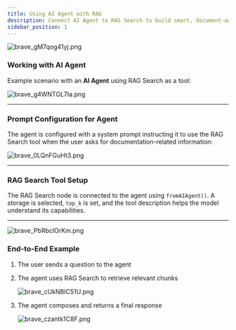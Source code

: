 ```yaml
---
title: Using AI Agent with RAG
description: Connect AI Agent to RAG Search to build smart, document-aware automation flows.
sidebar_position: 1
---
```


![brave_gM7qog41yj.png](/img/placeholder.webp)

### Working with AI Agent

Example scenario with an **AI Agent** using RAG Search as a tool:

![brave_g4WNTGL7Ia.png](/img/placeholder.webp)

---

### Prompt Configuration for Agent

The agent is configured with a system prompt instructing it to use the RAG Search tool when the user asks for documentation-related information:

![brave_0LQnFGuHt3.png](/img/placeholder.webp)

---

### RAG Search Tool Setup

The RAG Search node is connected to the agent using `fromAIAgent()`. A storage is selected, `top_k` is set, and the tool description helps the model understand its capabilities.

---

![brave_PbRbclOrKm.png](/img/placeholder.webp)

### End-to-End Example

1. The user sends a question to the agent
2. The agent uses RAG Search to retrieve relevant chunks
    
    ![brave_cUkNBIC51U.png](/img/placeholder.webp)
    
3. The agent composes and returns a final response
    
    ![brave_czantk1C8F.png](/img/placeholder.webp)